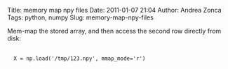 Title: memory map npy files
Date: 2011-01-07 21:04
Author: Andrea Zonca
Tags: python, numpy
Slug: memory-map-npy-files

<p>
 Mem-map the stored array, and then access the second row directly from disk:
 <br/>
 <br/>
 <code>
  X = np.load('/tmp/123.npy', mmap_mode='r')
 </code>
</p>